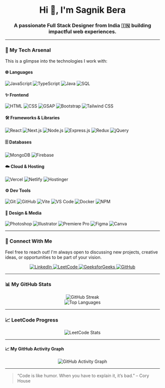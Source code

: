 <h1 align="center">Hi 👋, I'm Sagnik Bera</h1>
<h3 align="center">A passionate Full Stack Designer from India 🇮🇳 building impactful web experiences.</h3>


---

### 🧠 My Tech Arsenal

This is a glimpse into the technologies I work with:

#### 🌐 Languages
![JavaScript](https://img.shields.io/badge/-JavaScript-black?style=for-the-badge&logo=javascript)
![TypeScript](https://img.shields.io/badge/-TypeScript-black?style=for-the-badge&logo=typescript)
![Java](https://img.shields.io/badge/-Java-black?style=for-the-badge&logo=openjdk)
![SQL](https://img.shields.io/badge/-SQL-black?style=for-the-badge&logo=mysql)

#### ✨ Frontend
![HTML](https://img.shields.io/badge/-HTML-black?style=for-the-badge&logo=html5)
![CSS](https://img.shields.io/badge/-CSS-black?style=for-the-badge&logo=css3)
![GSAP](https://img.shields.io/badge/-GSAP-black?style=for-the-badge&logo=greensock)
![Bootstrap](https://img.shields.io/badge/-Bootstrap-black?style=for-the-badge&logo=bootstrap)
![Tailwind CSS](https://img.shields.io/badge/-TailwindCSS-black?style=for-the-badge&logo=tailwind-css)

#### 🛠️ Frameworks & Libraries
![React](https://img.shields.io/badge/-React-black?style=for-the-badge&logo=react)
![Next.js](https://img.shields.io/badge/-Next.js-black?style=for-the-badge&logo=nextdotjs)
![Node.js](https://img.shields.io/badge/-Node.js-black?style=for-the-badge&logo=node.js)
![Express.js](https://img.shields.io/badge/-Express.js-black?style=for-the-badge&logo=express)
![Redux](https://img.shields.io/badge/-Redux-black?style=for-the-badge&logo=redux)
![jQuery](https://img.shields.io/badge/-jQuery-black?style=for-the-badge&logo=jquery)

#### 🗄️ Databases
![MongoDB](https://img.shields.io/badge/-MongoDB-black?style=for-the-badge&logo=mongodb)
![Firebase](https://img.shields.io/badge/-Firebase-black?style=for-the-badge&logo=firebase)

#### ☁️ Cloud & Hosting
![Vercel](https://img.shields.io/badge/-Vercel-black?style=for-the-badge&logo=vercel)
![Netlify](https://img.shields.io/badge/-Netlify-black?style=for-the-badge&logo=netlify)
![Hostinger](https://img.shields.io/badge/-Hostinger-black?style=for-the-badge&logo=hostinger)

#### ⚙️ Dev Tools
![Git](https://img.shields.io/badge/-Git-black?style=for-the-badge&logo=git)
![GitHub](https://img.shields.io/badge/-GitHub-black?style=for-the-badge&logo=github)
![Vite](https://img.shields.io/badge/-Vite-black?style=for-the-badge&logo=vite)
![VS Code](https://img.shields.io/badge/-VSCode-black?style=for-the-badge&logo=visual-studio-code)
![Docker](https://img.shields.io/badge/-Docker-black?style=for-the-badge&logo=docker)
![NPM](https://img.shields.io/badge/-NPM-black?style=for-the-badge&logo=npm)

#### 🎨 Design & Media
![Photoshop](https://img.shields.io/badge/-Photoshop-black?style=for-the-badge&logo=adobe-photoshop)
![Illustrator](https://img.shields.io/badge/-Illustrator-black?style=for-the-badge&logo=adobe-illustrator)
![Premiere Pro](https://img.shields.io/badge/-Premiere_Pro-black?style=for-the-badge&logo=adobe-premiere-pro)
![Figma](https://img.shields.io/badge/-Figma-black?style=for-the-badge&logo=figma)
![Canva](https://img.shields.io/badge/-Canva-black?style=for-the-badge&logo=canva)

---

### 🤝 Connect With Me

Feel free to reach out! I'm always open to discussing new projects, creative ideas, or opportunities to be part of your vision.

<p align="center">
  <a href="https://www.linkedin.com/in/sagnik-bera/" target="_blank">
    <img src="https://img.shields.io/badge/-LinkedIn-blue?style=for-the-badge&logo=linkedin" alt="LinkedIn" />
  </a>
  <a href="https://leetcode.com/sagnikberaofficial/" target="_blank">
    <img src="https://img.shields.io/badge/-LeetCode-black?style=for-the-badge&logo=leetcode" alt="LeetCode" />
  </a>
  <a href="https://www.geeksforgeeks.org/user/sagnikbera14xw/" target="_blank">
    <img src="https://img.shields.io/badge/-GeeksforGeeks-darkgreen?style=for-the-badge&logo=geeksforgeeks" alt="GeeksforGeeks" />
  </a>
  <a href="https://github.com/sagnikbera" target="_blank">
    <img src="https://img.shields.io/badge/-GitHub-black?style=for-the-badge&logo=github" alt="GitHub" />
  </a>
</p>

---

### 📊 My GitHub Stats

<p align="center">
  <img src="https://github-readme-streak-stats.herokuapp.com/?user=sagnikbera&theme=radical" alt="GitHub Streak" />
  <br/>
  <img src="https://github-readme-stats.vercel.app/api/top-langs/?username=sagnikbera&layout=compact&theme=radical" alt="Top Languages" />
</p>


---

### 📈 LeetCode Progress

<p align="center">
  <img src="https://leetcard.jacoblin.cool/sagnikberaofficial?ext=contest&theme=dark" alt="LeetCode Stats" />
</p>

---

#### 📈 My GitHub Activity Graph

<p align="center">
  <img src="https://github-readme-activity-graph.vercel.app/graph?username=sagnikbera&theme=github&hide_border=true" alt="GitHub Activity Graph" />
</p>

---

> “Code is like humor. When you have to explain it, it’s bad.” – Cory House
